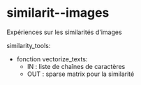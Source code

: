 # similarit--images
Expériences sur les similarités d'images

similarity_tools:
- fonction vectorize_texts:
  - IN  : liste de chaînes de caractères
  - OUT : sparse matrix pour la similarité
